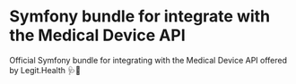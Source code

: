 # Symfony bundle for integrate with the Medical Device API

Official Symfony bundle for integrating with the Medical Device API offered by Legit.Health 🩺🤖